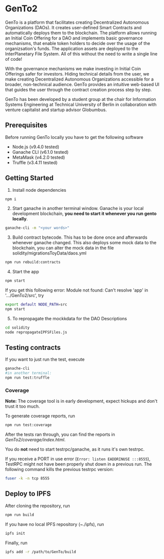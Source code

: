 # GenTo2

GenTo is a platform that facilitates creating Decentralized Autonomous Organizations (DAOs). It creates user-defined Smart Contracts and automatically deploys them to the blockchain. The platform allows running an Initial Coin Offering for a DAO and implements basic governance mechanisms, that enable token holders to decide over the usage of the organizsation's funds. The application assets are deployed to the InterPlanetary File System. All of this without the need to write a single line of code!

With the governance mechanisms we make investing in Initial Coin Offerings safer for investors.
Hiding technical details from the user, we make creating Decentralized Autonomous Organizations accessible for a broader, non-technical audience. GenTo provides an intuitive web-based UI that guides the user through the contract creation process step by step.

GenTo has been developed by a student group at the chair for Information Systems Engineering at Technical University of Berlin in collaboration with venture capitalist and startup advisor Globumbus.

## Prerequisites
Before running GenTo locally you have to get the following software

* Node.js (v9.4.0 tested)
* Ganache CLI (v6.1.0 tested)
* MetaMask (v4.2.0 tested)
* Truffle (v3.4.11 tested)

## Getting Started

1. Install node dependencies
```bash
npm i
```
2. Start ganache in another terminal window. Ganache is your local development blockchain, **you need to start it whenever you run gento locally**.
```bash
ganache-cli -m "<your words>"
```
3. Build contract bytecode. This has to be done once and afterwards whenever ganache changed. This also deploys some  mock data to the blockchain, you can alter the mock data in the file solidity/migrationsToyData/daos.yml
```bash
npm run rebuild:contracts
```
4. Start the app
```bash
npm start
```
If you get this following error: Module not found: Can't resolve 'app' in '.../GenTo2/src', try
```bash
export default NODE_PATH=src
npm start
```

5. To repropagate the mockkdata for the DAO Descriptions
```bash
cd solidity
node repropagateIPFSFiles.js
```

## Testing contracts
If you want to just run the test, execute
```bash
ganache-cli
#in another terminal:
npm run test:truffle
```
### Coverage
**Note:** The coverage tool is in early development, expect hickups and don't trust it too much.

To generate coverage reports, run
```bash
npm run test:coverage
```
After the tests ran through, you can find the reports in *GenTo2/coverage/index.html*.

You do **not** need to start testrpc/ganache, as it runs it's own testrpc.

If you receive a PORT in use error (`Error: listen EADDRINUSE :::8555`), TestRPC might not have been properly shut down in a previous run. The following command kills the previous testrpc version:
```bash
fuser -k -n tcp 8555
```

## Deploy to IPFS
After cloning the repository, run
```bash
npm run build
```

If you have no local IPFS repository (~./ipfs), run
```bash
ipfs init
```

Finally, run
```bash
ipfs add -r /path/to/GenTo/build
```
